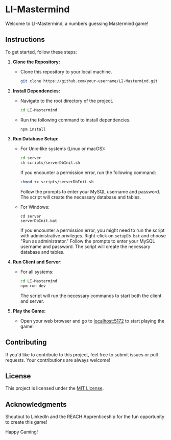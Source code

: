 # LI-Mastermind

Welcome to LI-Mastermind, a numbers guessing Mastermind game!

## Instructions

To get started, follow these steps:

1. **Clone the Repository:**

   - Clone this repository to your local machine.

     ```bash
     git clone https://github.com/your-username/LI-Mastermind.git
     ```

2. **Install Dependencies:**

   - Navigate to the root directory of the project.

     ```bash
     cd LI-Mastermind
     ```

   - Run the following command to install dependencies.

     ```bash
     npm install
     ```

3. **Run Database Setup:**

   - For Unix-like systems (Linux or macOS):

     ```bash
     cd server
     sh scripts/serverDbInit.sh
     ```

     If you encounter a permission error, run the following command:

     ```bash
     chmod +x scripts/serverDbInit.sh
     ```

     Follow the prompts to enter your MySQL username and password. The script will create the necessary database and tables.

   - For Windows:

     ```batch
     cd server
     serverDbInit.bat
     ```

     If you encounter a permission error, you might need to run the script with administrative privileges. Right-click on `setupDb.bat` and choose "Run as administrator." Follow the prompts to enter your MySQL username and password. The script will create the necessary database and tables.

4. **Run Client and Server:**

   - For all systems:

     ```bash
     cd LI-Mastermind
     npm run dev
     ```

     The script will run the necessary commands to start both the client and server.

5. **Play the Game:**
   - Open your web browser and go to [localhost:5172](http://localhost:5172) to start playing the game!

## Contributing

If you'd like to contribute to this project, feel free to submit issues or pull requests. Your contributions are always welcome!

## License

This project is licensed under the [MIT License](LICENSE.md).

## Acknowledgments

Shoutout to LinkedIn and the REACH Apprenticeship for the fun opportunity to create this game!

Happy Gaming!
